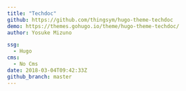 ```yaml
---
title: "Techdoc"
github: https://github.com/thingsym/hugo-theme-techdoc
demo: https://themes.gohugo.io/theme/hugo-theme-techdoc/
author: Yosuke Mizuno

ssg:
  - Hugo
cms:
  - No Cms
date: 2018-03-04T09:42:33Z
github_branch: master
---
```

